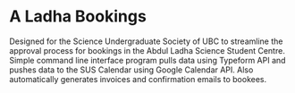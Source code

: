 # A Ladha Bookings
Designed for the Science Undergraduate Society of UBC to streamline the approval process for bookings in the Abdul Ladha Science Student Centre. Simple command line interface program pulls data using Typeform API and pushes data to the SUS Calendar using Google Calendar API. Also automatically generates invoices and confirmation emails to bookees.
